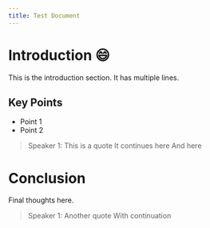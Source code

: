 ```yaml
---
title: Test Document
---
```


# Introduction :smile:
This is the introduction section.
It has multiple lines.

## Key Points
- Point 1
- Point 2

> Speaker 1: This is a quote
> It continues here
> And here

# Conclusion
Final thoughts here.

> Speaker 1: Another quote
> With continuation
